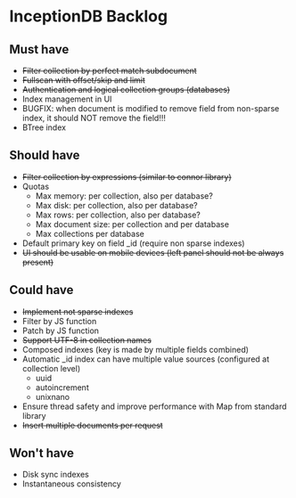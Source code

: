 # InceptionDB Backlog

## Must have

* ~~Filter collection by perfect match subdocument~~
* ~~Fullscan with offset/skip and limit~~
* ~~Authentication and logical collection groups (databases)~~
* Index management in UI
* BUGFIX: when document is modified to remove field from non-sparse index, it should NOT remove the field!!!
* BTree index

## Should have

* ~~Filter collection by expressions (similar to connor library)~~
* Quotas
  * Max memory: per collection, also per database?
  * Max disk: per collection, also per database?
  * Max rows: per collection, also per database?
  * Max document size: per collection and per database
  * Max collections per database
* Default primary key on field _id (require non sparse indexes)
* ~~UI should be usable on mobile devices (left panel should not be always present)~~

## Could have

* ~~Implement not sparse indexes~~
* Filter by JS function
* Patch by JS function
* ~~Support UTF-8 in collection names~~
* Composed indexes (key is made by multiple fields combined)
* Automatic _id index can have multiple value sources (configured at collection level)
  * uuid
  * autoincrement
  * unixnano
* Ensure thread safety and improve performance with Map from standard library
* ~~Insert multiple documents per request~~

## Won't have

* Disk sync indexes
* Instantaneous consistency

